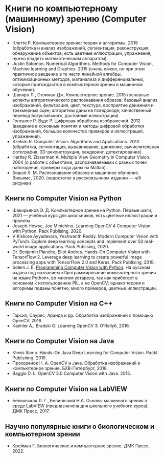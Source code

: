# Книги по компьютерному (машинному) зрению (Computer Vision)

- Клетте Р. Компьютерное зрение: теория и алгоритмы. 2019 (обработка и анализ изображений, сегментация, реконструкция, обнаружение объектов; есть цветные иллюстрации, упражнения, нужно владеть математическим аппаратом).
- Justin Solomon. Numerical Algorithms. Methods for Computer Vision, Machine learning and Graphics. 2015 (очень емкое, но при этом практичное введение в те части линейной алгебры, оптимизационных методов, матанализа и дифференциальных, которые пригождаются в компьютерном зрении и машинном обучении).
- Шапиро Л., Стокман Дж. Компьютерное зрение. 2015 (основные аспекты алгоритмического распознавания образов: базовый анализ изображений, фильтрация, цвет, текстура, восприятие движения и трехмерных сцен; алгоритмы даны на псевдокоде; качественный перевод Богуславского, достойные иллюстрации)
- Гонсалес Р. Вудс Р. Цифровая обработка изображений. 2012 (введение в основные понятия и методы цифровой обработки изображений, большое количество примеров и иллюстраций, упраженния).
- Szeliski R. Computer Vision: Algorithms and Applications. 2010 (обработка, сегментация, выравнивание, движение, вычислительная фотография, 3D-реконструкция, рендеринг, детектирование).
- Hartley R. Zisserman A. Multiple View Geometry in Computer Vision. 2004 (о работе с объектами, распознаваемыми с разных точек наблюдения, примеры кода даны на Matlab).
- Бишоп К. М. Распознавание образов и машинное обучение. Вильямс, 2020. (недостаток в русскоязычном издании — ч/б рисунки)

## Книги по Computer Vision на Python

- Шакирьянов Э. Д. Компьютерное зрение на Python. Первые шаги, 2021 — учебный курс для школьников, есть цветные иллюстрации и проекты
- Joseph Howse, Joe Minichino. Learning OpenCV 4 Computer Vision with Python. Pack Publising, 2020.
- V Kishore Ayyadevara, Yeshwanth Reddy. Modern Computer Vision with PyTorch. Explore deep learning concepts and implement over 50 real-world image applications.  Pack Publising, 2020.
- Dr. Benjamin Planche, Eliot Andres. Hands-On Computer Vision with TensorFlow 2. Leverage deep learning to create powerful image processing apps with TensorFlow 2.0 and Keras.  Pack Publising, 2019.
- Solem J. E. [Programming Computer Vision with Python](http://programmingcomputervision.com/). На русском издана под названием «Программирование компьютерного зрения на языке Python», во многом устарела, так как прибегает в основном к использованию PIL, а не OpenCV; однако теория и алгоримы поданы понятно, много примеров, цветные иллюстрации.

## Книги по Computer Vision на C++

- Гарсия, Саурес, Аранда и др. Обработка изображений с помощью OpenCV. 2016.
- Kaehler A., Bradski G. Learning OpenCV 3. O'Reilyб, 2016.

## Книги по Computer Vision на Java

- Klevis Ramo. Hands-On Java Deep Learning for Computer Vision. Packt Publishing, 2019.
- Прохоренок Н. А. OpenCV и Java. Обработка изображений и компьютерное зрение. БХВ-Петербург, 2018.
- Baggio D. L. OpenCV 3.0 Computer Vision with Java. 2015.

## Книги по Computer Vision на LabVIEW

- Белиовская Л. Г.,  Белиовский Н.А. Основы машинного зрения в среде LabVIEW (предназначена для школьного учебного курса). ДМК Пресс, 2017.

## Научно популярные книги о биологическом и компьютерном зрении 
- Крейман Г. Биологическое и компьютерное зрение. ДМК Пресс, 2022.